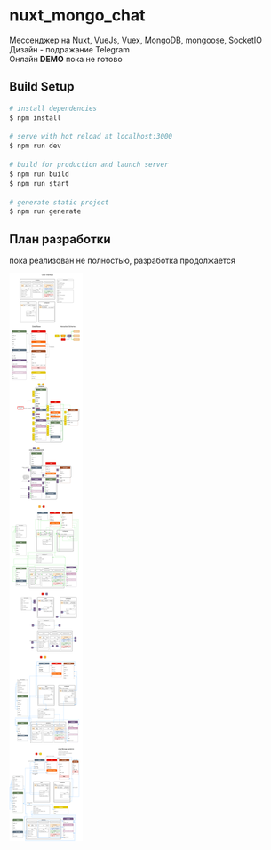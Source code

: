 # nuxt_mongo_chat

Mессенджер на Nuxt, VueJs, Vuex, MongoDB, mongoose, SocketIO </br>
Дизайн - подражание Telegram </br>
Онлайн **DEMO** пока не готово

## Build Setup

```bash
# install dependencies
$ npm install

# serve with hot reload at localhost:3000
$ npm run dev

# build for production and launch server
$ npm run build
$ npm run start

# generate static project
$ npm run generate
```

## План разработки
пока реализован не полностью, разработка продолжается

![Watch the Plan](chat_scheme.png)
